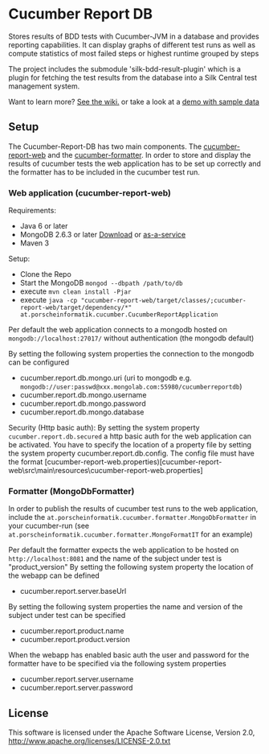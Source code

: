 Cucumber Report DB
===================

Stores results of BDD tests with Cucumber-JVM in a database and provides reporting capabilities. It can display graphs of different test runs
as well as compute statistics of most failed steps or highest runtime grouped by steps

The project includes the submodule 'silk-bdd-result-plugin' which is a plugin for fetching the test results from the database into a Silk Central test management system.

Want to learn more? [See the wiki.](https://github.com/porscheinformatik/cucumber-report-db/wiki) or take a look at a [demo with sample data](https://cucumber-report-db.herokuapp.com)

## Setup

The Cucumber-Report-DB has two main components. The [cucumber-report-web](cucumber-report-web) and the [cucumber-formatter](cucumber-formatter). In order to store and display the results of cucumber tests the web application
has to be set up correctly and the formatter has to be included in the cucumber test run.

### Web application (cucumber-report-web)

Requirements:
* Java 6 or later
* MongoDB 2.6.3 or later [Download](https://www.mongodb.org/downloads) or [as-a-service](https://mongolab.com/)
* Maven 3

Setup:
* Clone the Repo
* Start the MongoDB ```mongod --dbpath /path/to/db```
* execute ```mvn clean install -Pjar```
* execute ```java -cp "cucumber-report-web/target/classes/;cucumber-report-web/target/dependency/*"  at.porscheinformatik.cucumber.CucumberReportApplication```

Per default the web application connects to a mongodb hosted on ```mongodb://localhost:27017/``` without authentication (the mongodb default)

By setting the following system properties the connection to the mongodb can be configured
* cucumber.report.db.mongo.uri (uri to mongodb e.g. ```mongodb://user:passwd@xxx.mongolab.com:55980/cucumberreportdb```)
* cucumber.report.db.mongo.username
* cucumber.report.db.mongo.password
* cucumber.report.db.mongo.database

Security (Http basic auth):
By setting the system property ```cucumber.report.db.secured``` a http basic auth for the web application can be activated.
You have to specify the location of a property file by setting the system property cucumber.report.db.config. The config file must have the format [cucumber-report-web.properties)[cucumber-report-web\src\main\resources\cucumber-report-web.properties]

### Formatter (MongoDbFormatter)
In order to publish the results of cucumber test runs to the web application, include the ```at.porscheinformatik.cucumber.formatter.MongoDbFormatter``` in your cucumber-run (see ```at.porscheinformatik.cucumber.formatter.MongoFormatIT``` for an example)

Per default the formatter expects the web application to be hosted on ```http://localhost:8081``` and the name of the subject under test is "product_version"
By setting the following system property the location of the webapp can be defined
* cucumber.report.server.baseUrl

By setting the following system properties the name and version of the subject under test can be specified
* cucumber.report.product.name
* cucumber.report.product.version

When the webapp has enabled basic auth the user and password for the formatter have to be specified via the following system properties
* cucumber.report.server.username
* cucumber.report.server.password

## License

This software is licensed under the Apache Software License, Version 2.0, http://www.apache.org/licenses/LICENSE-2.0.txt